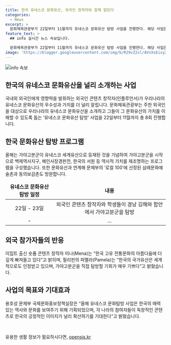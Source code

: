 ```yaml
---
title: 한국 유네스코 문화유산, 외국인 창작자와 함께 알린다
categories:
  - News
excerpt: >
  문화체육관광부가 22일부터 11월까지 유네스코 문화유산 탐방 사업을 진행한다. 해당 사업은 가야고분군을 비롯한 유네스코 세계유산을 체험하고, 콘텐츠를 만들어 홍보하는 것을 목표로 한다. 이에 외국인 콘텐츠 창작자와 외국인 학생들이 김해와 함안에서 유네스코 세계유산을 탐방하고 이를 토대로 콘텐츠를 제작할 예정이다. 이를 통해 한국의 매력 있는 역사와 문화를 홍보하고 긍정적인 이미지를 널리 확산하고자 한다.
feature_text: >
  ## info 실시간 뉴스 속보입니다.

  문화체육관광부가 22일부터 11월까지 유네스코 문화유산 탐방 사업을 진행한다. 해당 사업은 가야고분군을 비롯한 유네스코 세계유산을 체험하고, 콘텐츠를 만들어 홍보하는 것을 목표로 한다. 이에 외국인 콘텐츠 창작자와 외국인 학생들이 김해와 함안에서 유네스코 세계유산을 탐방하고 이를 토대로 콘텐츠를 제작할 예정이다. 이를 통해 한국의 매력 있는 역사와 문화를 홍보하고 긍정적인 이미지를 널리 확산하고자 한다.
image: 'https://blogger.googleusercontent.com/img/b/R29vZ2xl/AVvXsEixyZcFfHzMRdzZMjFBmAUKJYCLCGyLL1o632UiGVXcaFdKo_bkvkuCioo0uUKlGfBVcT3P84aROyZIXSBEx3Aw5nCQ3pTgDom1WDC4m8eifvWiAmWEEVb4x6G_l8C0QH225ldMjyaFvpxGEBGNO37VmDTDMHGhJPq73UglMfDca1-0aw/s1600/blogspot.png'
---
```


<p><img src="https://blogger.googleusercontent.com/img/b/R29vZ2xl/AVvXsEixyZcFfHzMRdzZMjFBmAUKJYCLCGyLL1o632UiGVXcaFdKo_bkvkuCioo0uUKlGfBVcT3P84aROyZIXSBEx3Aw5nCQ3pTgDom1WDC4m8eifvWiAmWEEVb4x6G_l8C0QH225ldMjyaFvpxGEBGNO37VmDTDMHGhJPq73UglMfDca1-0aw/s1600/blogspot.png" alt="info 속보" /></p>

<h2>한국의 유네스코 문화유산을 널리 소개하는 사업</h2>

<p data-ke-size="size16">국내외 외국인에게 영향력을 발휘하는 외국인 콘텐츠 창작자(인플루언서)가 우리나라의 유네스코 문화유산의 우수성과 가치를 더 널리 알립니다. 문화체육관광부는 주한 외국인을 대상으로 우리나라의 유네스코 문화유산을 소개하고 그들이 그 문화유산의 가치를 이해할 수 있도록 돕는 ‘유네스코 문화유산 탐방’ 사업을 22일부터 11월까지 총 8회 진행합니다.</p>

<h2>한국 문화유산 탐방 프로그램</h2>

<p data-ke-size="size16">올해는 가야고분군이 유네스코 세계유산으로 등재된 것을 기념하여 가야고분군을 시작으로 백제역사지구, 해인사장경판전, 한국의 서원 등 역사적 가치를 재조명하는 프로그램을 구성했습니다. 또한 문화유산과 연계해 문체부의 ‘로컬 100’에 선정된 삼례문화예술촌과 동의보감촌도 방문합니다.</p>

<table>
<thead>
<tr>
<td style="text-align: center; height: 17px;"><b>유네스코 문화유산 탐방 일정</b></td>
<td style="text-align: center; height: 17px;"><b>내용</b></td>
</tr>
</thead>
<tbody>
<tr>
<td style="text-align: center; height: 17px;">22일 - 23일</td>
<td style="text-align: center; height: 17px;">외국인 콘텐츠 창작자와 학생들이 경남 김해와 함안에서 가야고분군을 탐방</td>
</tr>
<tr>
<td style="text-align: center; height: 17px;">-</td>
<td style="text-align: center; height: 17px;">...</td>
</tr>
</tbody>
</table>

<h2>외국 참가자들의 반응</h2>

<p data-ke-size="size16">이집트 출신 숏폼 콘텐츠 창작자 미나(Mena)는 “한국 고유 전통문화의 아름다움에 더 깊게 빠져들고 있다”고 밝히며, 필리핀의 파멜라(Pamela)는 “한국의 국가유산은 세계적으로도 인정받고 있으며, 가야고분군을 직접 탐방할 기회가 매우 기쁘다”고 밝혔습니다.</p>

<h2>사업의 목표와 기대효과</h2>

<p data-ke-size="size16">용호성 문체부 국제문화홍보정책실장은 “올해 유네스코 문화탐방 사업은 한국의 매력 있는 역사와 문화를 보여주기 위해 기획되었으며, 각 나라의 참여자들이 독창적인 콘텐츠로 한국의 긍정적인 이미지가 널리 확산하기를 기대한다”고 밝혔습니다.</p>

<p data-ke-size="size16">&nbsp;</p>
유용한 생활 정보가 필요하시다면, <a href="https://opensis.kr" rel="dofollow">opensis.kr</a>


